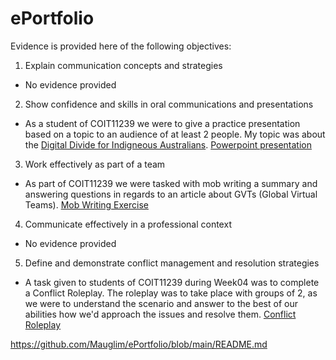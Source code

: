 # ePortfolio
Evidence is provided here of the following objectives:
1. Explain communication concepts and strategies
  - No evidence provided
2. Show confidence and skills in oral communications and presentations
  - As a student of COIT11239 we were to give a practice presentation based on a topic to an audience of at least 2 people. My topic was about the [Digital Divide for Indigneous Australians](Practice%20Presentation.m4v).   [Powerpoint presentation](Digital%20Divide%20for%20Indigenous%20Australians.pptx)
3. Work effectively as part of a team
  - As part of COIT11239 we were tasked with mob writing a summary and answering questions in regards to an article about GVTs (Global Virtual Teams). [Mob Writing Exercise](COIT11239%20Mob%20Writing.docx)
4. Communicate effectively in a professional context
  - No evidence provided
5. Define and demonstrate conflict management and resolution strategies
  - A task given to students of COIT11239 during Week04 was to complete a Conflict Roleplay. The roleplay was to take place with groups of 2, as we were to understand the scenario and answer to the best of our abilities how we'd approach the issues and resolve them. [Conflict Roleplay](Wk4%20Conflict%20Scenario%20Finished.docx)

https://github.com/Mauglim/ePortfolio/blob/main/README.md
